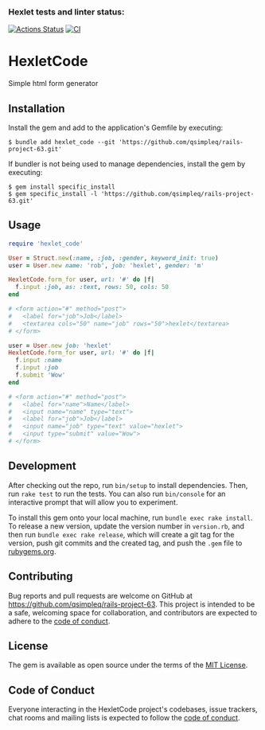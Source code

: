 ### Hexlet tests and linter status:
[![Actions Status](https://github.com/qsimpleq/rails-project-63/workflows/hexlet-check/badge.svg)](https://github.com/qsimpleq/rails-project-63/actions)
[![CI](https://github.com/qsimpleq/rails-project-63/actions/workflows/main.yml/badge.svg)](https://github.com/qsimpleq/rails-project-63/actions/workflows/main.yml)

# HexletCode

Simple html form generator

## Installation

Install the gem and add to the application's Gemfile by executing:

    $ bundle add hexlet_code --git 'https://github.com/qsimpleq/rails-project-63.git'

If bundler is not being used to manage dependencies, install the gem by executing:

    $ gem install specific_install 
    $ gem specific_install -l 'https://github.com/qsimpleq/rails-project-63.git'

## Usage

```ruby
require 'hexlet_code'

User = Struct.new(:name, :job, :gender, keyword_init: true)
user = User.new name: 'rob', job: 'hexlet', gender: 'm'

HexletCode.form_for user, url: '#' do |f|
  f.input :job, as: :text, rows: 50, cols: 50
end

# <form action="#" method="post">
#   <label for="job">Job</label>
#   <textarea cols="50" name="job" rows="50">hexlet</textarea>
# </form>

user = User.new job: 'hexlet'
HexletCode.form_for user, url: '#' do |f|
  f.input :name
  f.input :job
  f.submit 'Wow'
end

# <form action="#" method="post">
#   <label for="name">Name</label>
#   <input name="name" type="text">
#   <label for="job">Job</label>
#   <input name="job" type="text" value="hexlet">
#   <input type="submit" value="Wow">
# </form>

```

## Development

After checking out the repo, run `bin/setup` to install dependencies. Then, run `rake test` to run the tests. You can also run `bin/console` for an interactive prompt that will allow you to experiment.

To install this gem onto your local machine, run `bundle exec rake install`. To release a new version, update the version number in `version.rb`, and then run `bundle exec rake release`, which will create a git tag for the version, push git commits and the created tag, and push the `.gem` file to [rubygems.org](https://rubygems.org).

## Contributing

Bug reports and pull requests are welcome on GitHub at https://github.com/qsimpleq/rails-project-63. This project is intended to be a safe, welcoming space for collaboration, and contributors are expected to adhere to the [code of conduct](https://github.com/qsimpleq/rails-project-63/blob/main/CODE_OF_CONDUCT.md).

## License

The gem is available as open source under the terms of the [MIT License](https://opensource.org/licenses/MIT).

## Code of Conduct

Everyone interacting in the HexletCode project's codebases, issue trackers, chat rooms and mailing lists is expected to follow the [code of conduct](https://github.com/qsimpleq/rails-project-63/blob/main/CODE_OF_CONDUCT.md).
